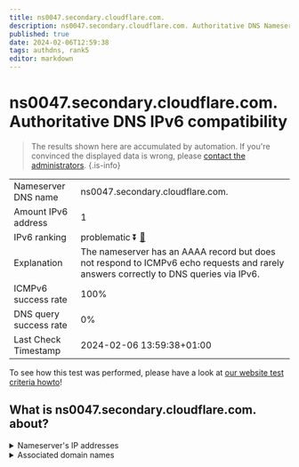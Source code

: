 ```yaml
---
title: ns0047.secondary.cloudflare.com.
description: ns0047.secondary.cloudflare.com. Authoritative DNS Nameserver IPv6 compatibility
published: true
date: 2024-02-06T12:59:38
tags: authdns, rank5
editor: markdown
---
```


# ns0047.secondary.cloudflare.com. Authoritative DNS IPv6 compatibility

> The results shown here are accumulated by automation. If you're convinced the displayed data is wrong, please [contact the administrators](/howto/chat). 
{.is-info}




|   |   |
| - | - |
| Nameserver DNS name | ns0047.secondary.cloudflare.com.
| Amount IPv6 address | 1
| IPv6 ranking | problematic :arrow_double_down: [🔗](/howto/ranking) |
| Explanation | The nameserver has an AAAA record but does not respond to ICMPv6 echo requests and rarely answers correctly to DNS queries via IPv6. |
| ICMPv6 success rate | 100%|
| DNS query success rate | 0% |
| Last Check Timestamp | 2024-02-06 13:59:38+01:00 |

To see how this test was performed, please have a look at [our website test criteria howto](/howto/testcriteria/authdns)!


## What is ns0047.secondary.cloudflare.com. about?




<details>
<summary>Nameserver's IP addresses</summary>

2606:4700:51::a29f:2030

</details>



<details>
<summary>Associated domain names</summary>

www.caixabank.com

</details>
